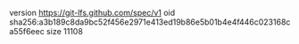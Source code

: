 version https://git-lfs.github.com/spec/v1
oid sha256:a3b189c8da9bc52f456e2971e413ed19b86e5b01b4e4f446c023168ca55f6eec
size 11108
